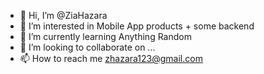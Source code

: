 - 👋 Hi, I’m @ZiaHazara
- 👀 I’m interested in Mobile App products + some backend 
- 🌱 I’m currently learning Anything Random
- 💞️ I’m looking to collaborate on ...
- 📫 How to reach me zhazara123@gmail.com

<!---
ZiaHazara/ZiaHazara is a ✨ special ✨ repository because its `README.md` (this file) appears on your GitHub profile.
You can click the Preview link to take a look at your changes.
--->
